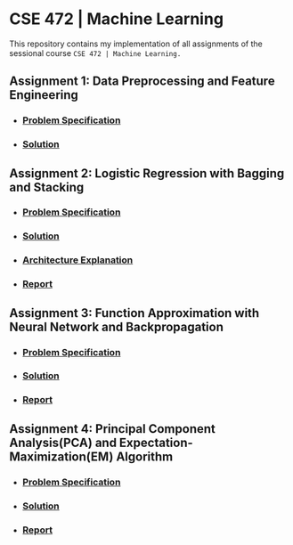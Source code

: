 # CSE 472 | Machine Learning

This repository contains my implementation of all assignments of the sessional course `CSE 472 | Machine Learning.`

## Assignment 1: Data Preprocessing and Feature Engineering
- ### [Problem Specification](/assignment-01/problem_statement.pdf)
- ### [Solution](/assignment-01/main.ipynb)

## Assignment 2: Logistic Regression with Bagging and Stacking 
- ### [Problem Specification](/assignment-02/probem_statement.pdf)
- ### [Solution](/assignment-02/main.ipynb)
- ### [Architecture Explanation](/assignment-02/README.md)
- ### [Report](/assignment-02/report.pdf)

## Assignment 3: Function Approximation with Neural Network and Backpropagation
- ### [Problem Specification](/assignment-03/problem_statement.pdf)
- ### [Solution](/assignment-03/main.ipynb)
- ### [Report](/assignment-03/report.pdf)

## Assignment 4: Principal Component Analysis(PCA) and Expectation-Maximization(EM) Algorithm
- ### [Problem Specification](/assignment-04/problem_statement.pdf)
- ### [Solution](/assignment-04/)
- ### [Report](/assignment-04/report.pdf)



